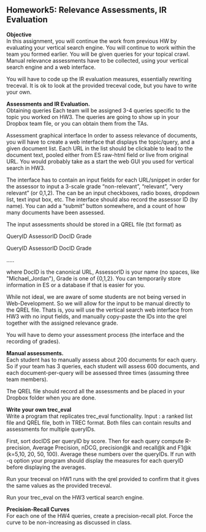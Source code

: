 ## Homework5: Relevance Assessments, IR Evaluation
__Objective__         
In this assignment, you will continue the work from previous HW by evaluating your vertical search engine. You will continue to work within the team you formed earlier.
You will be given queries for your topical crawl. Manual relevance assessments have to be collected, using your vertical search engine and a web interface.

You will have to code up the IR evaluation measures, essentially rewriting treceval. It is ok to look at the provided treceval code, but you have to write your own.


__Assessments and IR Evaluation.__       
Obtaining queries
Each team will be assigned 3-4 queries specific to the topic you worked on HW3. The queries are going to show up in your Dropbox team file, or you can obtain them from the TAs.

Assessment graphical interface
In order to assess relevance of documents, you will have to create a web interface that displays the topic/query, and a given document list. Each URL in the list should be clickable to lead to the document text, pooled either from ES raw-html field or live from original URL. You would probably take as a start the web GUI you used for vertical search in HW3.

The interface has to contain an input fields for each URL/snippet in order for the assessor to input a 3-scale grade “non-relevant”, “relevant”, “very relevant” (or 0,1,2). The can be an input checkboxes, radio boxes, dropdown list, text input box, etc. The interface should also record the assessor ID (by name). You can add a “submit” button somewhere, and a count of how many documents have been assessed.

The input assessments should be stored in a QREL file (txt format) as

QueryID AssessorID DocID Grade

QueryID AssessorID DocID Grade

…..

where DocID is the canonical URL, AssessorID is your name (no spaces, like "Michael_Jordan"), Grade is one of {0,1,2}. You can temporarily store information in ES or a database if that is easier for you.

While not ideal, we are aware of some students are not being versed in Web-Development. So we will allow for the input to be manual directly to the QREL file. Thats is, you will use the vertical search web interface from HW3 with no input fields, and manually copy-paste the IDs into the qrel together with the assigned relevance grade.

You will have to demo your assessment process (the interface and the recording of grades).

__Manual assessments.__      
Each student has to manually assess about 200 documents for each query. So if your team has 3 queries, each student will assess 600 documents, and each document-per-query will be assessed three times (assuming three team members).

The QREL file should record all the assessments and be placed in your Dropbox folder when you are done.

__Write your own trec_eval__      
Write a program that replicates trec_eval functionality. Input : a ranked list file and QREL file, both in TREC format. Both files can contain results and assessments for multiple queryIDs.

First, sort docIDS per queryID by score. Then for each query compute R-precision, Average Precision, nDCG, precision@k and recall@k and F1@k (k=5,10, 20, 50, 100). Average these numbers over the queryIDs. If run with -q option your program should display the measures for each queryID before displaying the averages.

Run your treceval on HW1 runs with the qrel provided to confirm that it gives the same values as the provided treceval.

Run your trec_eval on the HW3 vertical search engine.

__Precision-Recall Curves__      
For each one of the HW4 queries, create a precision-recall plot. Force the curve to be non-increasing as discussed in class.
